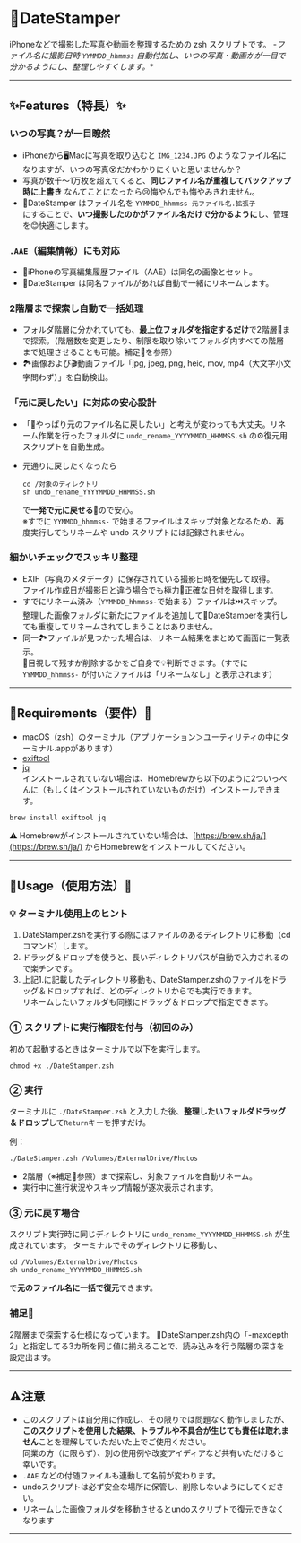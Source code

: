 
# 📸DateStamper

iPhoneなどで撮影した写真や動画を整理するための zsh スクリプトです。
-*ファイル名に撮影日時 `YYMMDD_hhmmss` 自動付加し、いつの写真・動画かが一目で分かるようにし、整理しやすくします。**

---

## ✨Features（特長）✨
### いつの写真？が一目瞭然
- iPhoneから🖥️Macに写真を取り込むと `IMG_1234.JPG` のようなファイル名になりますが、いつの写真😵だかわかりにくいと思いませんか？
- 写真が数千〜1万枚を超えてくると、**同じファイル名が重複してバックアップ時に上書き** なんてことになったら😢悔やんでも悔やみきれません。
- 📸DateStamper はファイル名を
  `YYMMDD_hhmmss-元ファイル名.拡張子`  
  にすることで、**いつ撮影したのかがファイル名だけで分かるように**し、管理を😊快適にします。

### `.AAE`（編集情報）にも対応
- 📱iPhoneの写真編集履歴ファイル（AAE）は同名の画像とセット。
- 📸DateStamper は同名ファイルがあれば自動で一緒にリネームします。

### 2階層まで探索し自動で一括処理
- フォルダ階層に分かれていても、**最上位フォルダを指定するだけ**で2階層📂まで探索。（階層数を変更したり、制限を取り除いてフォルダ内すべての階層まで処理させることも可能。補足💬を参照）
- 🏞️画像および🎬動画ファイル「jpg, jpeg, png, heic, mov, mp4（大文字小文字問わず）」を自動検出。

### 「元に戻したい」に対応の安心設計
- 「🙅やっぱり元のファイル名に戻したい」と考えが変わっても大丈夫。リネーム作業を行ったフォルダに `undo_rename_YYYYMMDD_HHMMSS.sh` の⚙️復元用スクリプトを自動生成。
- 元通りに戻したくなったら  
  ```
  cd /対象のディレクトリ  
  sh undo_rename_YYYYMMDD_HHMMSS.sh
  ```
  
  で**一発で元に戻せる**🔄ので安心。  
  ※すでに `YYMMDD_hhmmss-` で始まるファイルはスキップ対象となるため、再度実行してもリネームや undo スクリプトには記録されません。

### 細かいチェックでスッキリ整理
- EXIF（写真のメタデータ）に保存されている撮影日時を優先して取得。  
ファイル作成日が撮影日と違う場合でも極力🎯正確な日付を取得します。
- すでにリネーム済み（`YYMMDD_hhmmss-`で始まる）ファイルは⏭️スキップ。  
整理した画像フォルダに新たにファイルを追加して📸DateStamperを実行しても重複してリネームされてしまうことはありません。
- 同一🏞️ファイルが見つかった場合は、リネーム結果をまとめて画面に一覧表示。  
👀目視して残すか削除するかをご自身で💡判断できます。（すでに `YYMMDD_hhmmss-` が付いたファイルは「リネームなし」と表示されます）

---

## 🔧Requirements（要件）🔧
- macOS（zsh）のターミナル（アプリケーション＞ユーティリティの中にターミナル.appがあります）
- [exiftool](https://exiftool.org/) 
-  [jq](https://stedolan.github.io/jq/)  
インストールされていない場合は、Homebrewから以下のように2ついっぺんに（もしくはインストールされていないものだけ）インストールできます。  
  ```  
  brew install exiftool jq  
  ```
  
⚠️ Homebrewがインストールされていない場合は、[https://brew.sh/ja/](https://brew.sh/ja/) からHomebrewをインストールしてください。

---

## 🚀Usage（使用方法）🚀
### 💡 ターミナル使用上のヒント
1. DateStamper.zshを実行する際にはファイルのあるディレクトリに移動（cdコマンド）します。
2. ドラッグ＆ドロップを使うと、長いディレクトリパスが自動で入力されるので楽チンです。
3. 上記1.に記載したディレクトリ移動も、DateStamper.zshのファイルをドラッグ＆ドロップすれば、どのディレクトリからでも実行できます。  
リネームしたいフォルダも同様にドラッグ＆ドロップで指定できます。

### ① スクリプトに実行権限を付与（初回のみ）
初めて起動するときはターミナルで以下を実行します。
```
chmod +x ./DateStamper.zsh
```
### ② 実行
ターミナルに `./DateStamper.zsh` と入力した後、**整理したいフォルダドラッグ＆ドロップ**して`Return`キーを押すだけ。

例：
```
./DateStamper.zsh /Volumes/ExternalDrive/Photos
```
- 2階層（※補足💬参照）まで探索し、対象ファイルを自動リネーム。
- 実行中に進行状況やスキップ情報が逐次表示されます。

### ③ 元に戻す場合
スクリプト実行時に同じディレクトリに `undo_rename_YYYYMMDD_HHMMSS.sh` が生成されています。
ターミナルでそのディレクトリに移動し、
```
cd /Volumes/ExternalDrive/Photos
sh undo_rename_YYYYMMDD_HHMMSS.sh
```
で**元のファイル名に一括で復元**できます。

### 補足💬
2階層まで探索する仕様になっています。 📸DateStamper.zsh内の「-maxdepth 2」と指定してる3カ所を同じ値に揃えることで、読み込みを行う階層の深さを設定出ます。

---

## ⚠️注意
- このスクリプトは自分用に作成し、その限りでは問題なく動作しましたが、**このスクリプトを使用した結果、トラブルや不具合が生じても責任は取れません**ことを理解していただいた上でご使用ください。  
同業の方（に限らず）、別の使用例や改変アイディアなど共有いただけると幸いです。
- `.AAE` などの付随ファイルも連動して名前が変わります。
- undoスクリプトは必ず安全な場所に保管し、削除しないようにしてください。
- リネームした画像フォルダを移動させるとundoスクリプトで復元できなくなります

---
